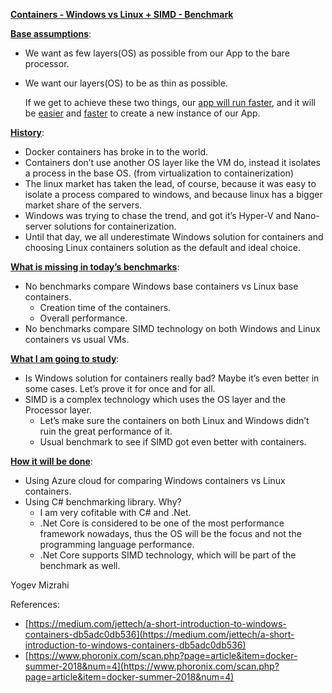 
**<span style="text-decoration:underline;">Containers - Windows vs Linux  + SIMD - Benchmark </span>**

**<span style="text-decoration:underline;">Base assumptions</span>**:



*   We want as few layers(OS) as possible from our App to the bare processor.
*   We want our layers(OS) to be as thin as possible.

     If we get to achieve these two things, our <span style="text-decoration:underline;">app will run faster</span>, and it will be <span style="text-decoration:underline;">easier</span> and      <span style="text-decoration:underline;">faster</span> to create a new instance of our App.

**<span style="text-decoration:underline;">History</span>**:



*   Docker containers has broke in to the world.
*   Containers don’t use another OS layer like the VM do, instead it isolates a process in the base OS. (from virtualization to containerization)
*   The linux market has taken the lead, of course, because it was easy to isolate a process compared to windows, and because linux has a bigger market share of the servers.
*   Windows was trying to chase the trend, and got it’s Hyper-V and Nano-server solutions for containerization.
*   Until that day, we all underestimate Windows solution for containers and choosing Linux containers solution as the default and ideal choice.

**<span style="text-decoration:underline;">What is missing in today’s benchmarks</span>**:



*   No benchmarks compare Windows base containers vs Linux base containers.
    *   Creation time of the containers.
    *   Overall performance.
*   No benchmarks compare SIMD technology on both Windows and Linux containers vs usual VMs.

**<span style="text-decoration:underline;">What I am going to study</span>**:



*   Is Windows solution for containers really bad? Maybe it’s even better in some cases. Let’s prove it for once and for all.
*   SIMD is a complex technology which uses the OS layer and the Processor layer.	
    *    Let’s make sure the containers on both Linux and Windows didn’t ruin the great performance of it.
    *   Usual benchmark to see if SIMD got even better with containers. 

**<span style="text-decoration:underline;">How it will be done</span>**:



*   Using Azure cloud for comparing Windows containers vs Linux containers.
*   Using C# benchmarking library. Why?
    *   I am very cofitable with C# and .Net.
    *   .Net Core is considered to be one of the most performance framework nowadays, thus the OS will be the focus and not the programming language performance.
    *   .Net Core supports SIMD technology, which will be part of the benchmark as well.

Yogev Mizrahi

References:



*   [https://medium.com/jettech/a-short-introduction-to-windows-containers-db5adc0db536](https://medium.com/jettech/a-short-introduction-to-windows-containers-db5adc0db536)
*   [https://www.phoronix.com/scan.php?page=article&item=docker-summer-2018&num=4](https://www.phoronix.com/scan.php?page=article&item=docker-summer-2018&num=4)

<!-- Docs to Markdown version 1.0β17 -->
